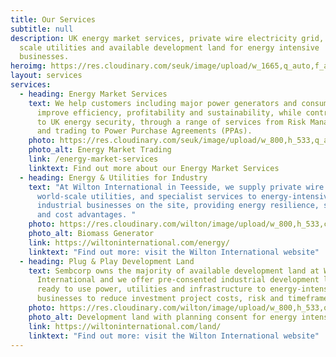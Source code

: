 ```yaml
---
title: Our Services
subtitle: null
description: UK energy market services, private wire electricity grid, world
  scale utilities and available development land for energy intensive
  businesses.
heroimg: https://res.cloudinary.com/seuk/image/upload/w_1665,q_auto,f_auto/v1602590311/sustainability_3.png #https://res.cloudinary.com/seuk/image/upload/services-by-sembcorp-energy-uk.jpg
layout: services
services:
  - heading: Energy Market Services
    text: We help customers including major power generators and consumers to
      improve efficiency, profitability and sustainability, while contributing
      to UK energy security, through a range of services from Risk Management
      and trading to Power Purchase Agreements (PPAs).
    photo: https://res.cloudinary.com/seuk/image/upload/w_800,h_533,q_auto,f_auto/v1599657089/Battery_2.jpg
    photo_alt: Energy Market Trading
    link: /energy-market-services
    linktext: Find out more about our Energy Market Services
  - heading: Energy & Utilities for Industry
    text: "At Wilton International in Teesside, we supply private wire electricity,
      world-scale utilities, and specialist services to energy-intensive
      industrial businesses on the site, providing energy resilience, security
      and cost advantages. "
    photo: https://res.cloudinary.com/wilton/image/upload/w_800,h_533,c_fill,q_auto,f_auto/v1563307901/plugandplayenergycr.png
    photo_alt: Biomass Generator
    link: https://wiltoninternational.com/energy/
    linktext: "Find out more: visit the Wilton International website"
  - heading: Plug & Play Development Land
    text: Sembcorp owns the majority of available development land at Wilton
      International and we offer pre-consented industrial development land with
      ready to use power, utilities and infrastructure to energy-intensive
      businesses to reduce investment project costs, risk and timeframes.
    photo: https://res.cloudinary.com/wilton/image/upload/w_800,h_533,q_auto,f_auto/v1563307698/developmentland.png
    photo_alt: Development land with planning consent for energy intensive activity
    link: https://wiltoninternational.com/land/
    linktext: "Find out more: visit the Wilton International website"
---
```

